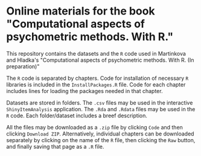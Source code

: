 # Online materials for the book "Computational aspects of psychometric methods. With R."

This repository contains the datasets and the `R` code used in Martinkova and Hladka's "Computational aspects of psychometric methods. With R. (In preparation)" 

The `R` code is separated by chapters. Code for installation of necessary `R` libraries is included in the `InstallPackages.R` file. Code for each chapter includes lines for loading the packages needed in that chapter. 

Datasets are stored in folders. The `.csv` files may be used in the interactive `ShinyItemAnalysis` application. The `.Rda` and `.Rdata` files may be used in the `R` code. Each folder/dataset includes a breef description. 

All the files may be downloaded as a `.zip` file by clicking `Code` and then clicking `Download ZIP`. Alternatively, individual chapters can be downloaded separately by clicking on the name of the `R` file, then clicking the `Raw` button, and finally saving that page as a `.R` file.

